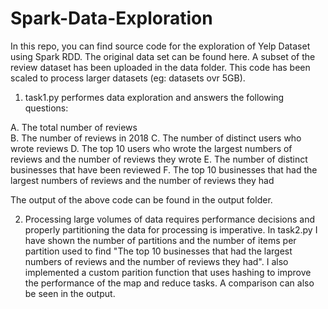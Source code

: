 # Spark-Data-Exploration

In this repo, you can find source code for the exploration of Yelp Dataset using Spark RDD. The original data set can be found here. A subset of the review dataset has been
uploaded in the data folder. This code has been scaled to process larger datasets (eg: datasets ovr 5GB).

1. task1.py performes data exploration and answers the following questions:

A. The total number of reviews <br />
B. The number of reviews in 2018
C. The number of distinct users who wrote reviews
D. The top 10 users who wrote the largest numbers of reviews and the number of reviews they wrote
E. The number of distinct businesses that have been reviewed
F. The top 10 businesses that had the largest numbers of reviews and the number of reviews they had

The output of the above code can be found in the output folder.

2.  Processing large volumes of data requires performance decisions and properly partitioning the data for processing is imperative. In task2.py I have
shown the number of partitions and the number of items per partition used to find "The top 10 businesses that had the largest numbers of reviews and the number of reviews they had".
I also implemented a custom parition function that uses hashing to improve the performance of the map and reduce tasks. A comparison can also be seen in 
the output. 
